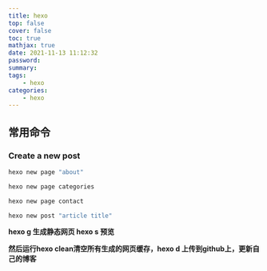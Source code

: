 ```yaml
---
title: hexo
top: false
cover: false
toc: true
mathjax: true
date: 2021-11-13 11:12:32
password:
summary:
tags:
    - hexo
categories:
    - hexo
---
```


## 常用命令

### Create a new post

``` bash
hexo new page "about"

hexo new page categories

hexo new page contact

hexo new post "article title"
```
**hexo g 生成静态网页      hexo s 预览**

**然后运行hexo clean清空所有生成的网页缓存，hexo d 上传到github上，更新自己的博客**
